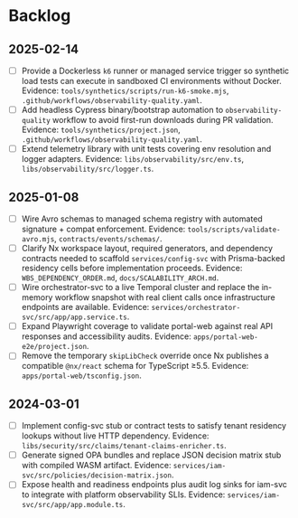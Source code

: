 # Backlog

## 2025-02-14

- [ ] Provide a Dockerless `k6` runner or managed service trigger so synthetic load tests can execute in sandboxed CI environments without Docker. Evidence: `tools/synthetics/scripts/run-k6-smoke.mjs`, `.github/workflows/observability-quality.yaml`.
- [ ] Add headless Cypress binary/bootstrap automation to `observability-quality` workflow to avoid first-run downloads during PR validation. Evidence: `tools/synthetics/project.json`, `.github/workflows/observability-quality.yaml`.
- [ ] Extend telemetry library with unit tests covering env resolution and logger adapters. Evidence: `libs/observability/src/env.ts`, `libs/observability/src/logger.ts`.

## 2025-01-08

- [ ] Wire Avro schemas to managed schema registry with automated signature + compat enforcement. Evidence: `tools/scripts/validate-avro.mjs`, `contracts/events/schemas/`.
- [ ] Clarify Nx workspace layout, required generators, and dependency contracts needed to scaffold `services/config-svc` with Prisma-backed residency cells before implementation proceeds. Evidence: `WBS_DEPENDENCY_ORDER.md`, `docs/SCALABILITY_ARCH.md`.
- [ ] Wire orchestrator-svc to a live Temporal cluster and replace the in-memory workflow snapshot with real client calls once infrastructure endpoints are available. Evidence: `services/orchestrator-svc/src/app/app.service.ts`.
- [ ] Expand Playwright coverage to validate portal-web against real API responses and accessibility audits. Evidence: `apps/portal-web-e2e/project.json`.
- [ ] Remove the temporary `skipLibCheck` override once Nx publishes a compatible `@nx/react` schema for TypeScript ≥5.5. Evidence: `apps/portal-web/tsconfig.json`.

## 2024-03-01

- [ ] Implement config-svc stub or contract tests to satisfy tenant residency lookups without live HTTP dependency. Evidence: `libs/security/src/claims/tenant-claims-enricher.ts`.
- [ ] Generate signed OPA bundles and replace JSON decision matrix stub with compiled WASM artifact. Evidence: `services/iam-svc/src/policies/decision-matrix.json`.
- [ ] Expose health and readiness endpoints plus audit log sinks for iam-svc to integrate with platform observability SLIs. Evidence: `services/iam-svc/src/app/app.module.ts`.
